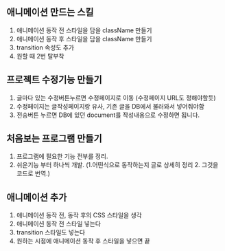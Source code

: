 ## 애니메이션 만드는 스킬

1. 애니메이션 동작 전 스타일을 담을 className 만들기
2. 애니메이션 동작 후 스타일을 담을 className 만들기
3. transition 속성도 추가
4. 원할 때 2번 탈부착

## 프로젝트 수정기능 만들기

1. 글마다 있는 수정버튼누르면 수정페이지로 이동 (수정페이지 URL도 정해야할듯)
2. 수정페이지는 글작성페이지랑 유사, 기존 글을 DB에서 불러와서 넣어줘야함
3. 전송버튼 누르면 DB에 있던 document를 작성내용으로 수정하면 됩니다.

## 처음보는 프로그램 만들기

1. 프로그램에 필요한 기능 전부를 정리.
2. 쉬운기능 부터 하나씩 개발. (1.어떤식으로 동작하는지 글로 상세히 정리 2. 그것을 코드로 번역.)

## 애니메이션 추가

1. 애니메이션 동작 전, 동작 후의 CSS 스타일을 생각
2. 애니메이션 동작 전 스타일 넣는다
3. transition 스타일도 넣는다
4. 원하는 시점에 애니메이션 동작 후 스타일을 넣으면 끝

